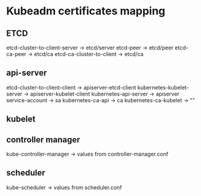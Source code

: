 # Kubeadm certificates mapping

## ETCD
etcd-cluster-to-client-server -> etcd/server
etcd-peer -> etcd/peer
etcd-ca-peer -> etcd/ca
etcd-ca-cluster-to-client -> etcd/ca

## api-server
etcd-cluster-to-client-client -> apiserver-etcd-client
kubernetes-kubelet-server -> apiserver-kubelet-client
kubernetes-api-server -> apiserver
service-account -> sa
kubernetes-ca-api -> ca
kubernetes-ca-kubelet -> ""

## kubelet

## controller manager
kube-controller-manager -> values from controller-manager.conf

## scheduler
kube-scheduler -> values from scheduler.conf
